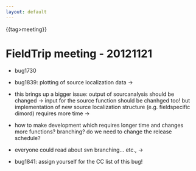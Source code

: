 ```yaml
---
layout: default
---
```


{{tag>meeting}}

# FieldTrip meeting - 20121121


*  bug1730

*  bug1839: plotting of source localization data -> 

*  this brings up a bigger issue: output of sourcanalysis should be changed -> input for the source function should be chanhged too! but implementation of new source localization structure (e.g. fieldspecific dimord) requires more time ->

*  how to make development which requires longer time and changes more functions? branching? do we need to change the release schedule?

*  everyone could read about svn branching... etc., ->

*  bug1841: assign yourself for the CC list of this bug! 
